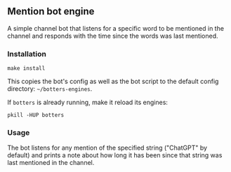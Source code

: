 ## Mention bot engine

A simple channel bot that listens for a specific word to be mentioned in the
channel and responds with the time since the words was last mentioned.

### Installation

```
make install
```

This copies the bot's config as well as the bot script to the
default config directory: `~/botters-engines`.

If `botters` is already running, make it reload its engines:

```
pkill -HUP botters
```

### Usage

The bot listens for any mention of the specified string ("ChatGPT" by default)
and prints a note about how long it has been since that string was last
mentioned in the channel.
